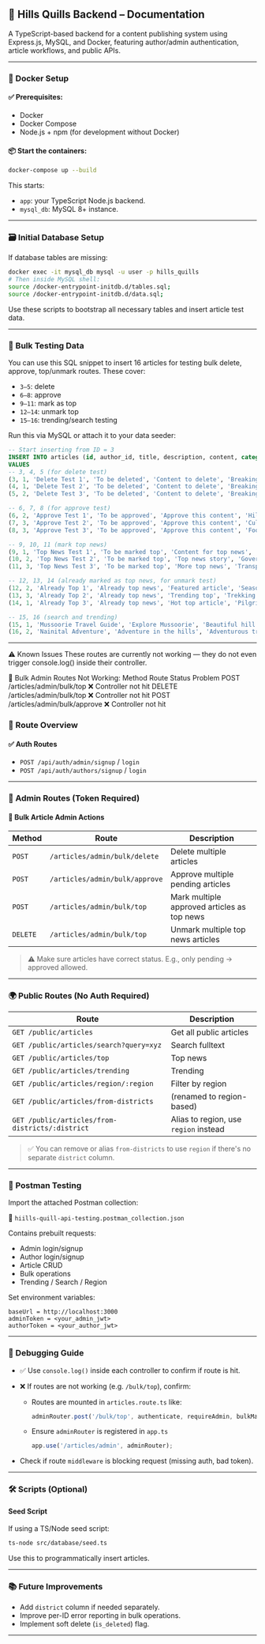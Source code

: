 
## 📘 Hills Quills Backend – Documentation

A TypeScript-based backend for a content publishing system using Express.js, MySQL, and Docker, featuring author/admin authentication, article workflows, and public APIs.

---

### 🐳 Docker Setup

#### ✅ Prerequisites:

* Docker
* Docker Compose
* Node.js + npm (for development without Docker)

#### 📦 Start the containers:

```bash
docker-compose up --build
```

This starts:

* `app`: your TypeScript Node.js backend.
* `mysql_db`: MySQL 8+ instance.

---

### 🗃️ Initial Database Setup

If database tables are missing:

```bash
docker exec -it mysql_db mysql -u user -p hills_quills
# Then inside MySQL shell:
source /docker-entrypoint-initdb.d/tables.sql;
source /docker-entrypoint-initdb.d/data.sql;
```

Use these scripts to bootstrap all necessary tables and insert article test data.

---

### 🧪 Bulk Testing Data

You can use this SQL snippet to insert 16 articles for testing bulk delete, approve, top/unmark routes. These cover:

* `3–5`: delete
* `6–8`: approve
* `9–11`: mark as top
* `12–14`: unmark top
* `15–16`: trending/search testing

Run this via MySQL or attach it to your data seeder:

```sql
-- Start inserting from ID = 3
INSERT INTO articles (id, author_id, title, description, content, category, region, status, is_top_news, views_count, publish_date)
VALUES
-- 3, 4, 5 (for delete test)
(3, 1, 'Delete Test 1', 'To be deleted', 'Content to delete', 'Breaking News', 'Dehradun', 'pending', FALSE, 10, NOW()),
(4, 1, 'Delete Test 2', 'To be deleted', 'Content to delete', 'Breaking News', 'Haridwar', 'pending', FALSE, 15, NOW()),
(5, 2, 'Delete Test 3', 'To be deleted', 'Content to delete', 'Breaking News', 'Rishikesh', 'pending', FALSE, 5, NOW()),

-- 6, 7, 8 (for approve test)
(6, 2, 'Approve Test 1', 'To be approved', 'Approve this content', 'Hill Stations', 'Nainital', 'pending', FALSE, 20, NOW()),
(7, 3, 'Approve Test 2', 'To be approved', 'Approve this content', 'Culture & Heritage', 'Mussoorie', 'pending', FALSE, 30, NOW()),
(8, 3, 'Approve Test 3', 'To be approved', 'Approve this content', 'Food & Cuisine', 'Almora', 'pending', FALSE, 12, NOW()),

-- 9, 10, 11 (mark top news)
(9, 1, 'Top News Test 1', 'To be marked top', 'Content for top news', 'Local Festivals', 'Pauri Garhwal', 'approved', FALSE, 50, NOW()),
(10, 2, 'Top News Test 2', 'To be marked top', 'Top news story', 'Government Initiatives', 'Tehri Garhwal', 'approved', FALSE, 42, NOW()),
(11, 3, 'Top News Test 3', 'To be marked top', 'More top news', 'Transportation', 'Uttarkashi', 'approved', FALSE, 60, NOW()),

-- 12, 13, 14 (already marked as top news, for unmark test)
(12, 2, 'Already Top 1', 'Already top news', 'Featured article', 'Seasonal Tourism', 'Chamoli', 'approved', TRUE, 80, NOW()),
(13, 3, 'Already Top 2', 'Already top news', 'Trending top', 'Trekking & Hiking', 'Char Dham', 'approved', TRUE, 95, NOW()),
(14, 1, 'Already Top 3', 'Already top news', 'Hot top article', 'Pilgrimage', 'Valley of Flowers', 'approved', TRUE, 100, NOW()),

-- 15, 16 (search and trending)
(15, 1, 'Mussoorie Travel Guide', 'Explore Mussoorie', 'Beautiful hill station', 'Travel Guide', 'Mussoorie', 'approved', FALSE, 300, NOW() - INTERVAL 2 DAY),
(16, 2, 'Nainital Adventure', 'Adventure in the hills', 'Adventurous trip content', 'Adventure Tourism', 'Nainital', 'approved', FALSE, 500, NOW() - INTERVAL 1 DAY);

```

---
⚠️ Known Issues
These routes are currently not working — they do not even trigger console.log() inside their controller.

🔁 Bulk Admin Routes Not Working:
Method	Route	Status	Problem
POST	/articles/admin/bulk/top	❌	Controller not hit
DELETE	/articles/admin/bulk/top	❌	Controller not hit
POST	/articles/admin/bulk/approve	❌	Controller not hit


### 🔁 Route Overview

#### ✅ Auth Routes

* `POST /api/auth/admin/signup` / `login`
* `POST /api/auth/authors/signup` / `login`

---

### 🔐 Admin Routes (Token Required)

#### 📌 Bulk Article Admin Actions

| Method   | Route                          | Description                                 |
| -------- | ------------------------------ | ------------------------------------------- |
| `POST`   | `/articles/admin/bulk/delete`  | Delete multiple articles                    |
| `POST`   | `/articles/admin/bulk/approve` | Approve multiple pending articles           |
| `POST`   | `/articles/admin/bulk/top`     | Mark multiple approved articles as top news |
| `DELETE` | `/articles/admin/bulk/top`     | Unmark multiple top news articles           |

> ⚠️ Make sure articles have correct status. E.g., only pending → approved allowed.

---

### 🌍 Public Routes (No Auth Required)

| Route                                           | Description                           |
| ----------------------------------------------- | ------------------------------------- |
| `GET /public/articles`                          | Get all public articles               |
| `GET /public/articles/search?query=xyz`         | Search fulltext                       |
| `GET /public/articles/top`                      | Top news                              |
| `GET /public/articles/trending`                 | Trending                              |
| `GET /public/articles/region/:region`           | Filter by region                      |
| `GET /public/articles/from-districts`           | (renamed to region-based)             |
| `GET /public/articles/from-districts/:district` | Alias to region, use `region` instead |

> ✅ You can remove or alias `from-districts` to use `region` if there's no separate `district` column.

---

### 🧪 Postman Testing

Import the attached Postman collection:

📁 `hiills-quill-api-testing.postman_collection.json`

Contains prebuilt requests:

* Admin login/signup
* Author login/signup
* Article CRUD
* Bulk operations
* Trending / Search / Region

Set environment variables:

```env
baseUrl = http://localhost:3000
adminToken = <your_admin_jwt>
authorToken = <your_author_jwt>
```

---

### 🐞 Debugging Guide

* ✅ Use `console.log()` inside each controller to confirm if route is hit.
* ❌ If routes are not working (e.g. `/bulk/top`), confirm:

  * Routes are mounted in `articles.route.ts` like:

    ```ts
    adminRouter.post('/bulk/top', authenticate, requireAdmin, bulkMarkTopNews);
    ```
  * Ensure `adminRouter` is registered in `app.ts`

    ```ts
    app.use('/articles/admin', adminRouter);
    ```
* Check if route `middleware` is blocking request (missing auth, bad token).

---

### 🛠 Scripts (Optional)

#### Seed Script

If using a TS/Node seed script:

```bash
ts-node src/database/seed.ts
```

Use this to programmatically insert articles.

---

### 📚 Future Improvements

* Add `district` column if needed separately.
* Improve per-ID error reporting in bulk operations.
* Implement soft delete (`is_deleted`) flag.

---
